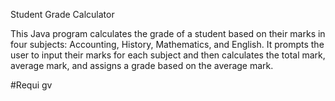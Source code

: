 Student Grade Calculator

This Java program calculates the grade of a student based on their marks in four subjects: Accounting, History, Mathematics, and English. It prompts the user to input their marks for each subject and then calculates the total mark, average mark, and assigns a grade based on the average mark.

#Requi gv                                                                    

